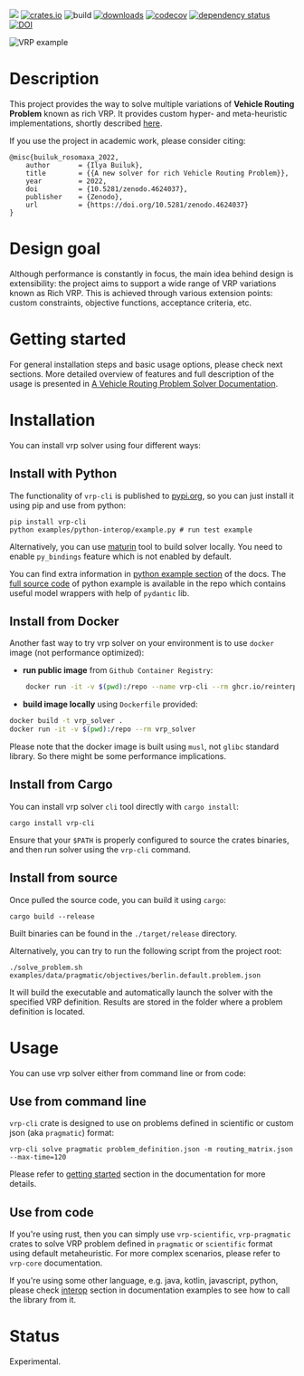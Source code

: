 [![](https://docs.rs/vrp-core/badge.svg)](https://docs.rs/vrp-core)
[![crates.io](https://img.shields.io/crates/v/vrp-cli.svg)](https://crates.io/crates/vrp-cli)
![build](https://github.com/reinterpretcat/vrp/actions/workflows/build.yaml/badge.svg)
[![downloads](https://img.shields.io/crates/d/vrp-core)](https://crates.io/crates/vrp-core)
[![codecov](https://codecov.io/gh/reinterpretcat/vrp/branch/master/graph/badge.svg)](https://codecov.io/gh/reinterpretcat/vrp)
[![dependency status](https://deps.rs/crate/vrp-cli/1.21.0/status.svg)](https://deps.rs/crate/vrp-cli/1.21.0)
[![DOI](https://zenodo.org/badge/238436117.svg)](https://zenodo.org/badge/latestdoi/238436117)

![VRP example](docs/resources/vrp-example.png "VRP with Route Balance")

# Description

This project provides the way to solve multiple variations of **Vehicle Routing Problem** known as rich VRP. It provides
custom hyper- and meta-heuristic implementations, shortly described [here](https://reinterpretcat.github.io/vrp/internals/index.html).

If you use the project in academic work, please consider citing:

```
@misc{builuk_rosomaxa_2022,
    author       = {Ilya Builuk},
    title        = {{A new solver for rich Vehicle Routing Problem}},
    year         = 2022,
    doi          = {10.5281/zenodo.4624037},
    publisher    = {Zenodo},
    url          = {https://doi.org/10.5281/zenodo.4624037}
}
```

# Design goal

Although performance is constantly in focus, the main idea behind design is extensibility: the project
aims to support a wide range of VRP variations known as Rich VRP. This is achieved through various extension
points: custom constraints, objective functions, acceptance criteria, etc.


# Getting started

For general installation steps and basic usage options, please check next sections. More detailed overview of features
and full description of the usage is presented in [A Vehicle Routing Problem Solver Documentation](https://reinterpretcat.github.io/vrp).


# Installation

You can install vrp solver using four different ways:

## Install with Python

The functionality of `vrp-cli` is published to [pypi.org](https://pypi.org/project/vrp-cli/), so you can just install it
using pip and use from python:

```shell
pip install vrp-cli
python examples/python-interop/example.py # run test example
```

Alternatively, you can use [maturin](https://github.com/PyO3/maturin) tool to build solver locally. You need to enable
`py_bindings` feature which is not enabled by default.

You can find extra information in [python example section](https://reinterpretcat.github.io/vrp/examples/interop/python.html)
of the docs. The [full source code](./examples/python-interop/example.py) of python example is available in the repo which
contains useful model wrappers with help of `pydantic` lib.


## Install from Docker

Another fast way to try vrp solver on your environment is to use `docker` image (not performance optimized):

* **run public image** from `Github Container Registry`:

```bash
    docker run -it -v $(pwd):/repo --name vrp-cli --rm ghcr.io/reinterpretcat/vrp/vrp-cli:1.21.0
```

* **build image locally** using `Dockerfile` provided:

```bash
docker build -t vrp_solver .
docker run -it -v $(pwd):/repo --rm vrp_solver
```

Please note that the docker image is built using `musl`, not `glibc` standard library. So there might be some performance
implications.


## Install from Cargo

You can install vrp solver `cli` tool directly with `cargo install`:

    cargo install vrp-cli

Ensure that your `$PATH` is properly configured to source the crates binaries, and then run solver using the `vrp-cli` command.


## Install from source

Once pulled the source code, you can build it using `cargo`:

    cargo build --release

Built binaries can be found in the `./target/release` directory.

Alternatively, you can try to run the following script from the project root:

    ./solve_problem.sh examples/data/pragmatic/objectives/berlin.default.problem.json

It will build the executable and automatically launch the solver with the specified VRP definition. Results are
stored in the folder where a problem definition is located.


# Usage

You can use vrp solver either from command line or from code:

## Use from command line

`vrp-cli` crate is designed to use on problems defined in scientific or custom json (aka `pragmatic`) format:

    vrp-cli solve pragmatic problem_definition.json -m routing_matrix.json --max-time=120

Please refer to [getting started](https://reinterpretcat.github.io/vrp/getting-started/index.html) section in
the documentation for more details.

## Use from code

If you're using rust, then you can simply use `vrp-scientific`, `vrp-pragmatic` crates to solve VRP problem
defined in `pragmatic` or `scientific` format using default metaheuristic. For more complex scenarios, please refer to
`vrp-core` documentation.

If you're using some other language, e.g. java, kotlin, javascript, python, please check
[interop](https://reinterpretcat.github.io/vrp/examples/interop/index.html) section in documentation examples to see how
to call the library from it.


# Status

Experimental.
